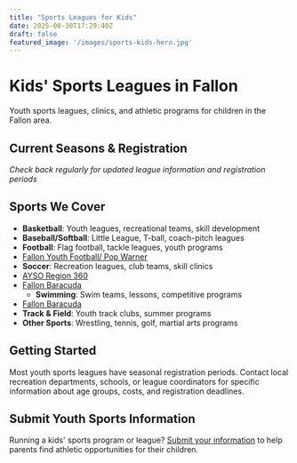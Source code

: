 ```yaml
---
title: "Sports Leagues for Kids"
date: 2025-08-30T17:29:40Z
draft: false
featured_image: '/images/sports-kids-hero.jpg'
---
```


# Kids' Sports Leagues in Fallon

Youth sports leagues, clinics, and athletic programs for children in the Fallon area.

## Current Seasons & Registration

*Check back regularly for updated league information and registration periods*

## Sports We Cover

- **Basketball**: Youth leagues, recreational teams, skill development
- **Baseball/Softball**: Little League, T-ball, coach-pitch leagues
- **Football**: Flag football, tackle leagues, youth programs
 - [Fallon Youth Football/ Pop Warner](https://www.fyflgreenwave.com/) 
- **Soccer**: Recreation leagues, club teams, skill clinics
 - [AYSO Region 360](http://ayso360.org) 
- [Fallon Baracuda](https://www.churchillcounty.org/373/Barracuda-Swim-Team)
  - **Swimming**: Swim teams, lessons, competitive programs
- [Fallon Baracuda](https://www.churchillcounty.org/373/Barracuda-Swim-Team)
- **Track & Field**: Youth track clubs, summer programs
- **Other Sports**: Wrestling, tennis, golf, martial arts programs

## Getting Started

Most youth sports leagues have seasonal registration periods. Contact local recreation departments, schools, or league coordinators for specific information about age groups, costs, and registration deadlines.

## Submit Youth Sports Information

Running a kids' sports program or league? [Submit your information](/submit/) to help parents find athletic opportunities for their children.
